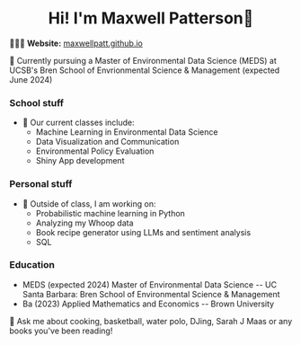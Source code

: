 <h1 align="center"> Hi! I'm Maxwell Patterson👋</h1>

👩🏻‍💻 **Website:** [maxwellpatt.github.io](https://maxwellpatt.github.io/)  


🌱 Currently pursuing a Master of Environmental Data Science (MEDS) at UCSB's Bren School of Envrionmental Science & Management (expected June 2024)


### School stuff
- 🔭 Our current classes include:
    - Machine Learning in Environmental Data Science
    - Data Visualization and Communication
    - Environmental Policy Evaluation
    - Shiny App development
 
### Personal stuff
- 🔭 Outside of class, I am working on:
    - Probabilistic machine learning in Python 
    - Analyzing my Whoop data
    - Book recipe generator using LLMs and sentiment analysis
    - SQL



### Education
- MEDS (expected 2024) Master of Environmental Data Science -- UC Santa Barbara: Bren School of Environmental Science & Management
- Ba (2023) Applied Mathematics and Economics -- Brown University




💬 Ask me about cooking, basketball, water polo, DJing, Sarah J Maas or any books you've been reading!


